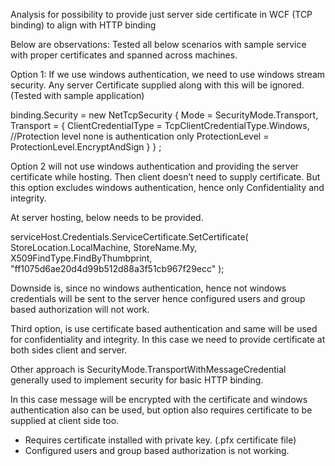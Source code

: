 Analysis for possibility to provide just server side certificate in WCF (TCP binding) to align with HTTP binding

Below are observations:
Tested all below scenarios with sample service with proper certificates and spanned across machines.

Option 1:
If we use windows authentication, we need to use windows stream security. Any server Certificate supplied along with this will be ignored. (Tested with sample application)

   binding.Security = new NetTcpSecurity {
                Mode = SecurityMode.Transport,
                Transport = {
                    ClientCredentialType = TcpClientCredentialType.Windows,
                    //Protection level none is authentication only
                    ProtectionLevel = ProtectionLevel.EncryptAndSign
            } } ;


Option 2 will not use windows authentication and providing the server certificate while hosting. Then client doesn’t need to supply certificate.
But this option excludes windows authentication, hence only Confidentiality and integrity.

At server hosting, below needs to be provided.

serviceHost.Credentials.ServiceCertificate.SetCertificate(
                StoreLocation.LocalMachine, 
                StoreName.My,
                X509FindType.FindByThumbprint, 
                "ff1075d6ae20d4d99b512d88a3f51cb967f29ecc"
            );

Downside is, since no windows authentication, hence not windows credentials will be sent to the server hence configured users and group based authorization will not work.


Third option, is use certificate based authentication and same will be used for confidentiality and integrity. In this case we need to provide certificate at both sides client and server.

Other approach is SecurityMode.TransportWithMessageCredential generally used to implement security for basic HTTP binding.

In this case message will be encrypted with the certificate and windows authentication also can be used, but option also requires certificate to be supplied at client side too.
- Requires certificate installed with private key. (.pfx certificate file)
- Configured users and group based authorization is not working.
